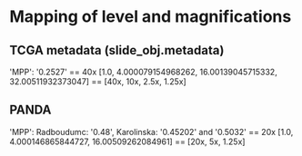 # Mapping of level and magnifications
## TCGA metadata (slide_obj.metadata)
'MPP': '0.2527' == 40x
[1.0, 4.000079154968262, 16.00139045715332, 32.00511932373047] == [40x, 10x, 2.5x, 1.25x]

## PANDA
'MPP': Radboudumc: '0.48', Karolinska: '0.45202' and '0.5032' == 20x
[1.0, 4.000146865844727, 16.00509262084961] == [20x, 5x, 1.25x]